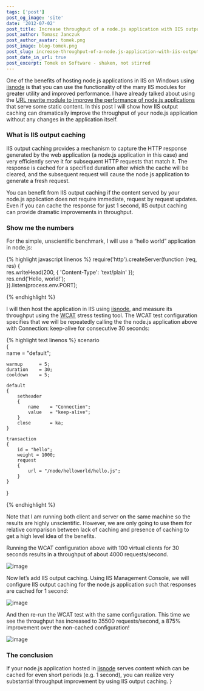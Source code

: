 ```yaml
---
tags: ['post']
post_og_image: 'site'
date: '2012-07-02'  
post_title: Increase throughput of a node.js application with IIS output caching
post_author: Tomasz Janczuk
post_author_avatar: tomek.png
post_image: blog-tomek.png
post_slug: increase-throughput-of-a-node.js-application-with-iis-output-caching
post_date_in_url: true
post_excerpt: Tomek on Software - shaken, not stirred
---
```





One of the benefits of hosting node.js applications in IIS on Windows using [iisnode](https://github.com/tjanczuk/iisnode) is that you can use the functionality of the many IIS modules for greater utility and improved performance. I have already talked about using the [URL rewrite module to improve the performance of node.js applications](http://tomasz.janczuk.org/2012/06/performance-of-hosting-nodejs.html) that serve some static content. In this post I will show how IIS output caching can dramatically improve the throughput of your node.js application without any changes in the application itself.   

### What is IIS output caching  

IIS output caching provides a mechanism to capture the HTTP response generated by the web application (a node.js application in this case) and very efficiently serve it for subsequent HTTP requests that match it. The response is cached for a specified duration after which the cache will be cleared, and the subsequent request will cause the node.js application to generate a fresh request.   

You can benefit from IIS output caching if the content served by your node.js application does not require immediate, request by request updates. Even if you can cache the response for just 1 second, IIS output caching can provide dramatic improvements in throughput.   

### Show me the numbers  

For the simple, unscientific benchmark, I will use a “hello world” application in node.js:  

{% highlight javascript linenos %}
   require('http').createServer(function (req, res) {  
    res.writeHead(200, { 'Content-Type': 'text/plain' });  
    res.end('Hello, world!');  
}).listen(process.env.PORT);
  

{% endhighlight %}



I will then host the application in IIS using [iisnode](https://github.com/tjanczuk/iisnode), and measure its throughput using the [WCAT](http://www.iis.net/community/default.aspx?tabid=34&i=1466&g=6) stress testing tool. The WCAT test configuration specifies that we will be repeatedly calling the the node.js application above with Connection: keep-alive for consecutive 30 seconds:

{% highlight text linenos %}
scenario  
{  
    name    = "default";  
   
    warmup      = 5;  
    duration    = 30;  
    cooldown    = 5;  
   
    default   
    {  
        setheader  
        {  
            name    = "Connection";  
            value   = "keep-alive";  
        }  
        close       = ka;  
    }  
       
    transaction  
    {  
        id = "hello";  
        weight = 1000;  
        request  
        {  
            url = "/node/helloworld/hello.js";  
        }  
    }  
}
  

{% endhighlight %}



Note that I am running both client and server on the same machine so the results are highly unscientific. However, we are only going to use them for relative comparison between lack of caching and presence of caching to get a high level idea of the benefits.

Running the WCAT configuration above with 100 virtual clients for 30 seconds results in a throughput of about 4000 requests/second.

 ![image](http://lh4.ggpht.com/-TJhQYTBoCIE/T_H0zjQ4EYI/AAAAAAAACD0/wx3I0r4QHe0/image_thumb%25255B2%25255D.png?imgmax=800)

Now let’s add IIS output caching. Using IIS Management Console, we will configure IIS output caching for the node.js application such that responses are cached for 1 second:

 ![image](http://lh5.ggpht.com/-xEOQU0f4WTQ/T_H00dlyn7I/AAAAAAAACEE/uAhHm6Wt7K4/image_thumb%25255B5%25255D.png?imgmax=800)

And then re-run the WCAT test with the same configuration. This time we see the throughput has increased to 35500 requests/second, a 875% improvement over the non-cached configuration!

 ![image](http://lh6.ggpht.com/-SiS8CeZm-xg/T_H01Gpcx3I/AAAAAAAACEY/uyJ0CF_kGLk/image_thumb%25255B8%25255D.png?imgmax=800)

### The conclusion

If your node.js application hosted in [iisnode](https://github.com/tjanczuk/iisnode) serves content which can be cached for even short periods (e.g. 1 second), you can realize very substantial throughput improvement by using IIS output caching.   }